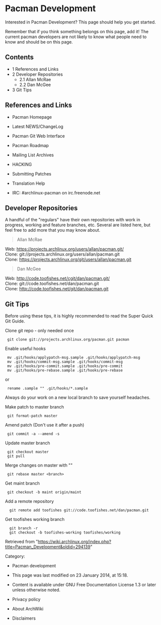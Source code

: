 Pacman Development
==================

Interested in Pacman Development? This page should help you get started.

Remember that if you think something belongs on this page, add it! The
current pacman developers are not likely to know what people need to
know and should be on this page.

Contents
--------

-   1 References and Links
-   2 Developer Repositories
    -   2.1 Allan McRae
    -   2.2 Dan McGee
-   3 Git Tips

References and Links
--------------------

-   Pacman Homepage
-   Latest NEWS/ChangeLog
-   Pacman Git Web Interface
-   Pacman Roadmap

-   Mailing List Archives

-   HACKING
-   Submitting Patches
-   Translation Help

-   IRC: #archlinux-pacman on irc.freenode.net

Developer Repositories
----------------------

A handful of the "regulars" have their own repositories with work in
progress, working and feature branches, etc. Several are listed here,
but feel free to add more that you may know about.

> Allan McRae

Web: https://projects.archlinux.org/users/allan/pacman.git/  
 Clone: git://projects.archlinux.org/users/allan/pacman.git  
 Clone: https://projects.archlinux.org/git/users/allan/pacman.git

> Dan McGee

Web: http://code.toofishes.net/cgit/dan/pacman.git/  
 Clone: git://code.toofishes.net/dan/pacman.git  
 Clone: http://code.toofishes.net/git/dan/pacman.git

Git Tips
--------

Before using these tips, it is highly recommended to read the Super
Quick Git Guide.

Clone git repo - only needed once

     git clone git://projects.archlinux.org/pacman.git pacman

Enable useful hooks

     mv .git/hooks/applypatch-msg.sample .git/hooks/applypatch-msg
     mv .git/hooks/commit-msg.sample .git/hooks/commit-msg
     mv .git/hooks/pre-commit.sample .git/hooks/pre-commit
     mv .git/hooks/pre-rebase.sample .git/hooks/pre-rebase

or

     rename .sample "" .git/hooks/*.sample

Always do your work on a new local branch to save yourself headaches.

Make patch to master branch

     git format-patch master

Amend patch (Don't use it after a push)

     git commit -a --amend -s

Update master branch

     git checkout master
     git pull

Merge changes on master with "<branch>"

     git rebase master <branch>

Get maint branch

     git checkout -b maint origin/maint

Add a remote repository

      git remote add toofishes git://code.toofishes.net/dan/pacman.git

Get toofishes working branch

      git branch -r
      git checkout -b toofishes-working toofishes/working

Retrieved from
"https://wiki.archlinux.org/index.php?title=Pacman_Development&oldid=294139"

Category:

-   Pacman development

-   This page was last modified on 23 January 2014, at 15:18.
-   Content is available under GNU Free Documentation License 1.3 or
    later unless otherwise noted.
-   Privacy policy
-   About ArchWiki
-   Disclaimers
